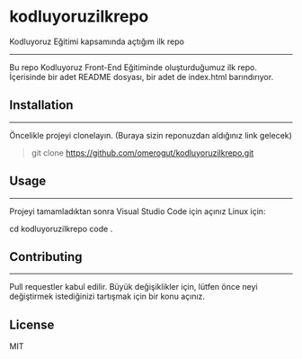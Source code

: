 # kodluyoruzilkrepo
Kodluyoruz Eğitimi kapsamında açtığım ilk repo
***
Bu repo Kodluyoruz Front-End Eğitiminde oluşturduğumuz ilk repo. İçerisinde bir adet README dosyası, bir adet de index.html barındırıyor.


## Installation
***
Öncelikle projeyi clonelayın. (Buraya sizin reponuzdan aldığınız link gelecek)
>git clone https://github.com/omerogut/kodluyoruzilkrepo.git

## Usage 
***
Projeyi tamamladıktan sonra Visual Studio Code için açınız
Linux için:

cd kodluyoruzilkrepo
code .

## Contributing
***
Pull requestler kabul edilir. Büyük değişiklikler için, lütfen önce neyi değiştirmek istediğinizi tartışmak için bir konu açınız.

## License 
MIT
